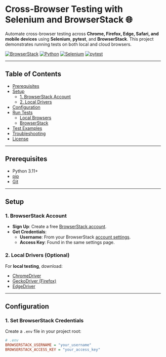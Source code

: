 # Cross-Browser Testing with Selenium and BrowserStack 🌐

Automate cross-browser testing across **Chrome, Firefox, Edge, Safari, and mobile devices** using **Selenium**, **pytest**, and **BrowserStack**. This project demonstrates running tests on both local and cloud browsers.

[![BrowserStack](https://img.shields.io/badge/BrowserStack-%2300A4E4?logo=browserstack&logoColor=white)](https://www.browserstack.com/)
[![Python](https://img.shields.io/badge/Python-3.11%2B-blue)](https://www.python.org/)
[![Selenium](https://img.shields.io/badge/Selenium-4.0%2B-orange)](https://www.selenium.dev/)
[![pytest](https://img.shields.io/badge/pytest-7.0%2B-green)](https://docs.pytest.org/)

---

## Table of Contents
- [Prerequisites](#prerequisites)
- [Setup](#setup)
  - [1. BrowserStack Account](#1-browserstack-account)
  - [2. Local Drivers](#2-local-drivers-optional)
- [Configuration](#configuration)
- [Run Tests](#run-tests)
  - [Local Browsers](#1-local-browsers)
  - [BrowserStack](#2-browserstack-cloud)
- [Test Examples](#test-examples)
- [Troubleshooting](#troubleshooting)
- [License](#license)

---

## Prerequisites
- Python 3.11+
- [pip](https://pip.pypa.io/en/stable/installation/)
- [Git](https://git-scm.com/downloads)

---

## Setup

### 1. BrowserStack Account
- **Sign Up**: Create a free [BrowserStack account](https://www.browserstack.com/users/sign_up).
- **Get Credentials**:
  - **Username**: From your BrowserStack [account settings](https://www.browserstack.com/accounts/settings).
  - **Access Key**: Found in the same settings page.

### 2. Local Drivers (Optional)
For **local testing**, download:
- [ChromeDriver](https://chromedriver.chromium.org/downloads)
- [GeckoDriver (Firefox)](https://github.com/mozilla/geckodriver/releases)
- [EdgeDriver](https://developer.microsoft.com/en-us/microsoft-edge/tools/webdriver/)

---

## Configuration

### 1. **Set BrowserStack Credentials**
Create a `.env` file in your project root:
```ini
# .env
BROWSERSTACK_USERNAME = "your_username"
BROWSERSTACK_ACCESS_KEY = "your_access_key"
